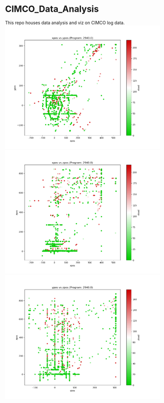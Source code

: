 # CIMCO_Data_Analysis
This repo houses data analysis and viz on CIMCO log data.
![alt text](xpos_vs_ypos_1.png)
![alt text](xpos_vs_zpos_1.png)
![alt text](ypos_vs_zpos_3.png)
